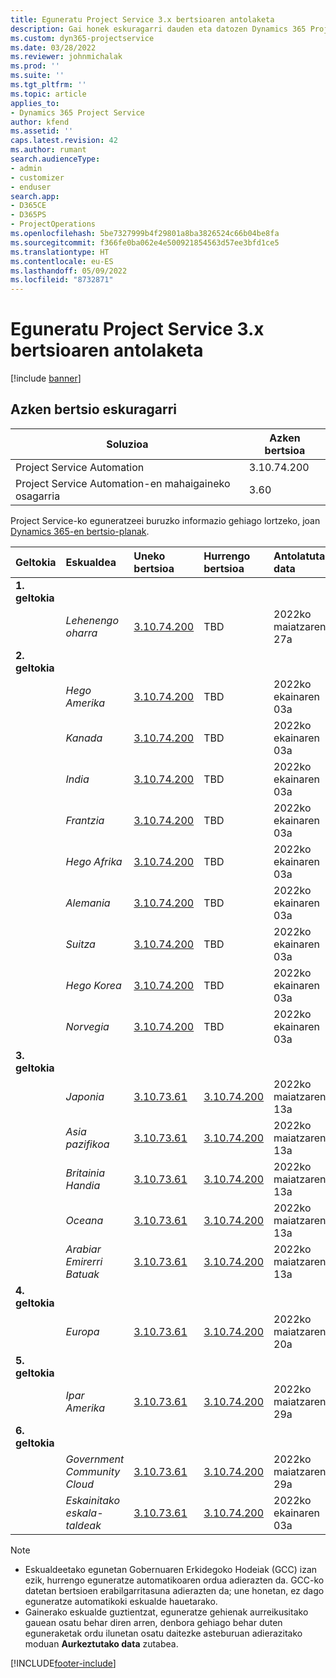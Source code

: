 ```yaml
---
title: Eguneratu Project Service 3.x bertsioaren antolaketa
description: Gai honek eskuragarri dauden eta datozen Dynamics 365 Project Service Automation-en bertsioei buruzko informazioa eskaintzen du.
ms.custom: dyn365-projectservice
ms.date: 03/28/2022
ms.reviewer: johnmichalak
ms.prod: ''
ms.suite: ''
ms.tgt_pltfrm: ''
ms.topic: article
applies_to:
- Dynamics 365 Project Service
author: kfend
ms.assetid: ''
caps.latest.revision: 42
ms.author: rumant
search.audienceType:
- admin
- customizer
- enduser
search.app:
- D365CE
- D365PS
- ProjectOperations
ms.openlocfilehash: 5be7327999b4f29801a8ba3826524c66b04be8fa
ms.sourcegitcommit: f366fe0ba062e4e500921854563d57ee3bfd1ce5
ms.translationtype: HT
ms.contentlocale: eu-ES
ms.lasthandoff: 05/09/2022
ms.locfileid: "8732871"
---
```

# <a name="update-release-schedule-for-project-service-3x"></a>Eguneratu Project Service 3.x bertsioaren antolaketa

[!include [banner](../includes/psa-now-project-operations.md)]

## <a name="latest-version-availability"></a>Azken bertsio eskuragarri

| Soluzioa  | Azken bertsioa |
|-------|----|
| Project Service Automation    | 3.10.74.200 |
| Project Service Automation-en mahaigaineko osagarria                | 3.60          |

Project Service-ko eguneratzeei buruzko informazio gehiago lortzeko, joan [Dynamics 365-en bertsio-planak](/dynamics365/release-plans/). 

| Geltokia  | Eskualdea | Uneko bertsioa | Hurrengo bertsioa |  Antolatutako data
| :---   | :---   | :---   | :---   |:---   |         
|<strong>1. geltokia</strong> | |  |  | |
| | <i>Lehenengo oharra</i> | [3.10.74.200](whats-new-ur43.md) | TBD | 2022ko maiatzaren 27a
|<strong>2. geltokia</strong> | |  |  | |
| | <i>Hego Amerika</i> | [3.10.74.200](whats-new-ur43.md) | TBD | 2022ko ekainaren 03a
| | <i>Kanada</i> | [3.10.74.200](whats-new-ur43.md) | TBD | 2022ko ekainaren 03a
| | <i>India</i> | [3.10.74.200](whats-new-ur43.md) | TBD | 2022ko ekainaren 03a
| | <i>Frantzia</i> | [3.10.74.200](whats-new-ur43.md) | TBD | 2022ko ekainaren 03a
| | <i>Hego Afrika</i> | [3.10.74.200](whats-new-ur43.md) | TBD | 2022ko ekainaren 03a
| | <i>Alemania</i> | [3.10.74.200](whats-new-ur43.md) | TBD | 2022ko ekainaren 03a
| | <i>Suitza</i> | [3.10.74.200](whats-new-ur43.md) | TBD | 2022ko ekainaren 03a
| | <i>Hego Korea</i> | [3.10.74.200](whats-new-ur43.md) | TBD | 2022ko ekainaren 03a
| | <i>Norvegia</i> | [3.10.74.200](whats-new-ur43.md) | TBD | 2022ko ekainaren 03a
|<strong>3. geltokia</strong> | |  |  | |
| | <i>Japonia</i> | [3.10.73.61](whats-new-ur-42.md) | [3.10.74.200](whats-new-ur43.md) | 2022ko maiatzaren 13a
| | <i>Asia pazifikoa</i> | [3.10.73.61](whats-new-ur-42.md) | [3.10.74.200](whats-new-ur43.md) | 2022ko maiatzaren 13a
| | <i>Britainia Handia</i> | [3.10.73.61](whats-new-ur-42.md) | [3.10.74.200](whats-new-ur43.md) | 2022ko maiatzaren 13a
| | <i>Oceana</i> | [3.10.73.61](whats-new-ur-42.md) | [3.10.74.200](whats-new-ur43.md) | 2022ko maiatzaren 13a
| | <i>Arabiar Emirerri Batuak</i> | [3.10.73.61](whats-new-ur-42.md) | [3.10.74.200](whats-new-ur43.md) | 2022ko maiatzaren 13a
|<strong>4. geltokia</strong> | |  |  | |
| | <i>Europa</i> | [3.10.73.61](whats-new-ur-42.md) | [3.10.74.200](whats-new-ur43.md) | 2022ko maiatzaren 20a
|<strong>5. geltokia</strong> | |  |  | |
| | <i>Ipar Amerika</i> | [3.10.73.61](whats-new-ur-42.md) | [3.10.74.200](whats-new-ur43.md) | 2022ko maiatzaren 29a
|<strong>6. geltokia</strong> | |  |  | |
| | <i>Government Community Cloud</i> | [3.10.73.61](whats-new-ur-42.md) | [3.10.74.200](whats-new-ur43.md) | 2022ko maiatzaren 29a
| | <i>Eskainitako eskala-taldeak</i> | [3.10.73.61](whats-new-ur-42.md) | [3.10.74.200](whats-new-ur43.md) | 2022ko ekainaren 03a




>[!Note]
> - Eskualdeetako egunetan Gobernuaren Erkidegoko Hodeiak (GCC) izan ezik, hurrengo eguneratze automatikoaren ordua adierazten da. GCC-ko datetan bertsioen erabilgarritasuna adierazten da; une honetan, ez dago eguneratze automatikoki eskualde hauetarako.
> - Gainerako eskualde guztientzat, eguneratze gehienak aurreikusitako gauean osatu behar diren arren, denbora gehiago behar duten eguneraketak ordu ilunetan osatu daitezke asteburuan adierazitako moduan **Aurkeztutako data** zutabea.


[!INCLUDE[footer-include](../includes/footer-banner.md)]
